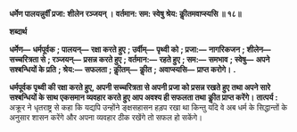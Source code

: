 **धर्मेण पालयन्नुर्वीं प्रजा: शीलेन रञ्जयन् ।** **वर्तमान: सम: स्वेषु श्रेय: कीॢतमवाप्स्यसि ॥ १८॥** 

**शब्दार्थ** 

**धर्मेण—** **धर्मपूर्वक** **; पालयन्—** **रक्षा करते हुए** **; उर्वीम्—** **पृथ्वी को** **; प्रजा:—** **नागरिकजन** **; शीलेन—** **सच्चरित्रता से** **; रञ्जयन्—** **प्रसन्न करते हुए** **; वर्तमान:—** **रहते हुए** **; सम:—** **समभाव** **; स्वेषु—** **अपने सश्बन्धियों के प्रति** **; श्रेय:—** **सफलता** **; कीॢतम्—** **कीॢत** **;** **अवाप्स्यसि—** **प्राप्त करोगे।** **.** 

**धर्मपूर्वक पृथ्वी की रक्षा करते हुए, अपनी सच्चरित्रता से अपनी प्रजा को प्रसन्न रखते हुए** **तथा अपने सारे सश्बन्धियों के साथ एकसमान व्यवहार करते हुए आप अवश्य ही सफलता तथा** **कीॢत प्राप्त करेंगे।** **तात्पर्य :** अक्रूर ने धृतराष्ट्र से कहा कि यद्यपि उन्होंने ङ्क्षसहासन हड़प रखा था किन्तु यदि वे अब धर्म के सिद्धान्तों के अनुसार शासन करेंगे और अपना व्यवहार ठीक रखेंगे तो सफल हो सकेंगे।  